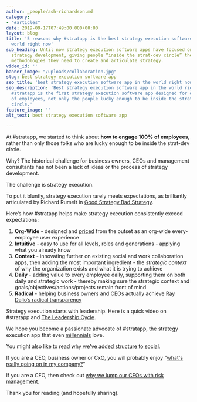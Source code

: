 ```yaml
---
author: _people/ash-richardson.md
category:
- "#articles"
date: 2019-09-17T07:49:00.000+00:00
layout: blog
title: '5 reasons why #stratapp is the best strategy execution software app in the
  world right now'
sub_heading: Until now strategy execution software apps have focused on ideation and
  strategy development, giving people “inside the strat-dev circle” the tools and
  methodologies they need to create and articulate strategy.
video_id: ''
banner_image: "/uploads/collaboration.jpg"
slug: best strategy execution software app
seo_title: 'best strategy execution software app in the world right now is #stratapp'
seo_description: 'Best strategy execution software app in the world right now is #stratapp.
  #stratapp is the first strategy execution software app designed for org-wide 100%
  of employees, not only the people lucky enough to be inside the strategy development
  circle.'
feature_image: ''
alt_text: best strategy execution software app

---
```

At #stratapp, we started to think about **how to engage 100% of employees**, rather than only those folks who are lucky enough to be inside the strat-dev circle.

Why? The historical challenge for business owners, CEOs and management consultants has not been a lack of ideas or the process of strategy development.

The challenge is strategy execution. 

To put it bluntly, strategy execution rarely meets expectations, as brilliantly articulated by Richard Rumelt in [Good Strategy Bad Strategy](https://stratapp.ai/good-strategy-bad-strategy-by-richard-rumelt/ "Good Strategy Bad Strategy").

Here’s how #stratapp helps make strategy execution consistently exceed expectations:

1. **Org-Wide** - designed and [priced](https://stratapp.ai/pricing/ "#stratapp pricing") from the outset as an org-wide every-employee user experience
2. **Intuitive** - easy to use for all levels, roles and generations - applying what you already know
3. **Context** - innovating further on existing social and work collaboration apps, then adding the most important ingredient - the _strategic context_ of why the organization exists and what it is trying to achieve
4. **Daily** - adding value to every employee daily, supporting them on both daily and strategic work - thereby making sure the strategic context and goals/objectives/actions/projects remain front of mind
5. **Radical** - helping business owners and CEOs actually achieve [Ray Dalio’s radical transparency](https://stratapp.ai/blog/radical-transparency/ "Radical Transparency from Ray Dalio")

Strategy execution starts with leadership.  Here is a quick video on #stratapp and [The Leadership Cycle](https://www.youtube.com/watch?v=DqsXkZs75Lk "The Leadership Cycle").

We hope you become a passionate advocate of #stratapp, the strategy execution app that even [millennials](https://stratapp.ai/blog/millennials/ "Millennials vs Y Gen") love.

You might also like to read [why we've added structure to social](https://stratapp.ai/blog/atlassian-stride-social-with-structure/ "social with structure").

If you are a CEO, business owner or CxO, you will probably enjoy "[what's really going on in my company?](https://stratapp.ai/blog/what-is-really-going-on-in-my-company/ "what's really going on in my company?")"

If you are a CFO, then check out [why we lump our CFOs with risk management](https://stratappsaas.com/blog/why-we-lump-our-cfos-with-risk-management/ "why we lump our CFOs with risk management").

Thank you for reading (and hopefully sharing).